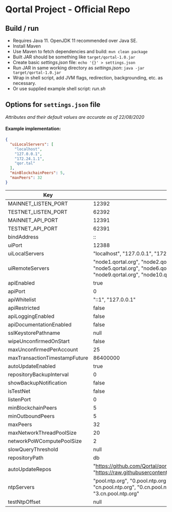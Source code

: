 # Qortal Project - Official Repo

## Build / run

- Requires Java 11. OpenJDK 11 recommended over Java SE.
- Install Maven
- Use Maven to fetch dependencies and build: `mvn clean package`
- Built JAR should be something like `target/qortal-1.0.jar`
- Create basic *settings.json* file: `echo '{}' > settings.json`
- Run JAR in same working directory as *settings.json*: `java -jar target/qortal-1.0.jar`
- Wrap in shell script, add JVM flags, redirection, backgrounding, etc. as necessary.
- Or use supplied example shell script: *run.sh*

## Options for `settings.json` file

_Attributes and their default values are accurate as of 22/08/2020_

#### Example implementation:


```json
{
  "uiLocalServers": [
    "localhost",
    "127.0.0.1",
    "172.24.1.1",
    "qor.tal"
  ],
  "minBlockchainPeers": 5,
  "maxPeers": 32
}
```

|Key|Default value|
|---|---|
|MAINNET_LISTEN_PORT|12392|
|TESTNET_LISTEN_PORT|62392|
|MAINNET_API_PORT|12391|
|TESTNET_API_PORT|62391|
|bindAddress|::|
|uiPort|12388|
|uiLocalServers|"localhost", "127.0.0.1", "172.24.1.1", "qor.tal"|
|uiRemoteServers|"node1.qortal.org", "node2.qortal.org", "node3.qortal.org", "node4.qortal.org", "node5.qortal.org", "node6.qortal.org", "node7.qortal.org", "node8.qortal.org", "node9.qortal.org", "node10.qortal.org"|
|apiEnabled|true|
|apiPort|0|
|apiWhitelist|"::1", "127.0.0.1"|
|apiRestricted|false|
|apiLoggingEnabled|false|
|apiDocumentationEnabled|false|
|sslKeystorePathname|null|
|wipeUnconfirmedOnStart|false|
|maxUnconfirmedPerAccount|25|
|maxTransactionTimestampFuture|86400000|
|autoUpdateEnabled|true|
|repositoryBackupInterval|0|
|showBackupNotification|false|
|isTestNet|false|
|listenPort|0|
|minBlockchainPeers|5|
|minOutboundPeers|5|
|maxPeers|32|
|maxNetworkThreadPoolSize|20|
|networkPoWComputePoolSize|2|
|slowQueryThreshold|null|
|repositoryPath|db|
|autoUpdateRepos|"https://github.com/Qortal/qortal/raw/%s/qortal.update", "https://raw.githubusercontent.com@151.101.16.133/Qortal/qortal/%s/qortal.update"|
|ntpServers|"pool.ntp.org", "0.pool.ntp.org", "1.pool.ntp.org", "2.pool.ntp.org", "3.pool.ntp.org", "cn.pool.ntp.org", "0.cn.pool.ntp.org", "1.cn.pool.ntp.org", "2.cn.pool.ntp.org", "3.cn.pool.ntp.org"|
|testNtpOffset|null|
